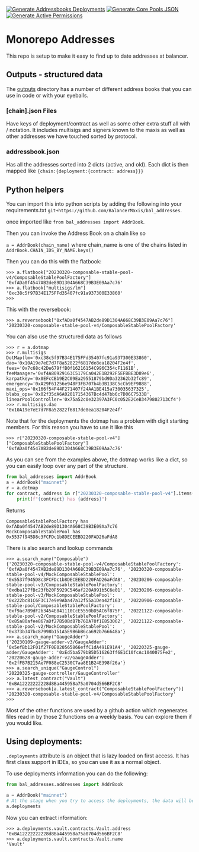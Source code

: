 [![Generate Addressbooks Deployments](https://github.com/BalancerMaxis/bal_addresses/actions/workflows/generate_addressbooks.yaml/badge.svg)](https://github.com/BalancerMaxis/bal_addresses/actions/workflows/generate_addressbooks.yaml)
[![Generate Core Pools JSON](https://github.com/BalancerMaxis/bal_addresses/actions/workflows/generate_core_pools.yaml/badge.svg)](https://github.com/BalancerMaxis/bal_addresses/actions/workflows/generate_core_pools.yaml)
[![Generate Active Permissions](https://github.com/BalancerMaxis/bal_addresses/actions/workflows/generate_permissions.yaml/badge.svg)](https://github.com/BalancerMaxis/bal_addresses/actions/workflows/generate_permissions.yaml)

# Monorepo Addresses

This repo is setup to make it easy to find up to date addresses at balancer.

## Outputs - structured data

The [outputs](./outputs) directory has a number of different address books that you can use in code or with your eyeballs.

### [chain].json Files

Have keys of deployment/contract as well as some other extra stuff all with / notation. It includes multisigs and signers known to the maxis as well as other addresses we have touched sorted by protocol.

### addressbook.json

Has all the addresses sorted into 2 dicts (active, and old). Each dict is then mapped like `{chain:{deployment:{contract: address}}}`

## Python helpers

You can import this into python scripts by adding the following into your requirements.txt `git+https://github.com/BalancerMaxis/bal_addresses`.

once imported like `from bal_addresses import AddrBook`.

Then you can invoke the Address Book on a chain like so

`a = AddrBook(chain_name)` where chain_name is one of the chains listed in `AddrBook.CHAIN_IDS_BY_NAME.keys()`

Then you can do this with the flatbook:

```
>>> a.flatbook["20230320-composable-stable-pool-v4/ComposableStablePoolFactory"]
'0xfADa0f4547AB2de89D1304A668C39B3E09Aa7c76'
>>> a.flatbook["multisigs/lm"]
'0xc38c5f97B34E175FFd35407fc91a937300E33860'
>>>
```

This with the reversebook:

```text
>>> a.reversebook["0xfADa0f4547AB2de89D1304A668C39B3E09Aa7c76"]
'20230320-composable-stable-pool-v4/ComposableStablePoolFactory'
```

You can also use the structured data as follows

```
>>> r = a.dotmap
>>> r.multisigs
DotMap(lm='0xc38c5f97B34E175FFd35407fc91a937300E33860', dao='0x10A19e7eE7d7F8a52822f6817de8ea18204F2e4f', fees='0x7c68c42De679ffB0f16216154C996C354cF1161B', feeManager='0xf4A80929163C5179Ca042E1B292F5EFBBE3D89e6', karpatkey='0x0EFcCBb9E2C09Ea29551879bd9Da32362b32fc89', emergency='0xA29F61256e948F3FB707b4b3B138C5cCb9EF9888', maxi_ops='0x166f54F44F271407f24AA1BE415a730035637325', blabs_ops='0x02f35dA6A02017154367Bc4d47bb6c7D06C7533B', linearPoolController='0x75a52c0e32397A3FC0c052E2CeB3479802713Cf4')
>>> r.multisigs.dao
'0x10A19e7eE7d7F8a52822f6817de8ea18204F2e4f'
```

Note that for the deployments the dotmap has a problem with digit starting members. For this reason you have to use it like this

```text
>>> r["20230320-composable-stable-pool-v4"]["ComposableStablePoolFactory"]
'0xfADa0f4547AB2de89D1304A668C39B3E09Aa7c76'
```

As you can see from the examples above, the dotmap works like a dict, so you can easily loop over any part of the structure.

```python
from bal_addresses import AddrBook
a = AddrBook("mainnet")
r = a.dotmap
for contract, address in r["20230320-composable-stable-pool-v4"].items():
    print(f"{contract} has {address}")
```

Returns

```text
ComposableStablePoolFactory has 0xfADa0f4547AB2de89D1304A668C39B3E09Aa7c76
MockComposableStablePool has 0x5537f945D8c3FCFDc1b8DECEEBD220FAD26aFdA8
```

There is also search and lookup commands

```text
>>> a.search_many("Composable")
{'20230320-composable-stable-pool-v4/ComposableStablePoolFactory': '0xfADa0f4547AB2de89D1304A668C39B3E09Aa7c76', '20230320-composable-stable-pool-v4/MockComposableStablePool': '0x5537f945D8c3FCFDc1b8DECEEBD220FAD26aFdA8', '20230206-composable-stable-pool-v3/ComposableStablePoolFactory': '0xdba127fBc23fb20F5929C546af220A991b5C6e01', '20230206-composable-stable-pool-v3/MockComposableStablePool': '0x222bc81C6F3C17e9e9Aba47a12f55a1Dea42f163', '20220906-composable-stable-pool/ComposableStablePoolFactory': '0xf9ac7B9dF2b3454E841110CcE5550bD5AC6f875F', '20221122-composable-stable-pool-v2/ComposableStablePoolFactory': '0x85a80afee867aDf27B50BdB7b76DA70f1E853062', '20221122-composable-stable-pool-v2/MockComposableStablePool': '0x373b347bc87998b151A5E9B6bB6ca692b766648a'}
>>> a.search_many("GaugeAdder")
{'20230109-gauge-adder-v3/GaugeAdder': '0x5efBb12F01f27F0E020565866effC1dA491E91A4', '20220325-gauge-adder/GaugeAdder': '0xEd5ba579bB5D516263ff6E1C10fcAc1040075Fe2', '20220628-gauge-adder-v2/GaugeAdder': '0x2fFB7B215Ae7F088eC2530C7aa8E1B24E398f26a'}
>>> a.search_unique("GaugeControl")
'20220325-gauge-controller/GaugeController'
>>> a.latest_contract("Vault")
'0xBA12222222228d8Ba445958a75a0704d566BF2C8'
>>> a.reversebook[a.latest_contract("ComposableStablePoolFactory")]
'20230320-composable-stable-pool-v4/ComposableStablePoolFactory'
>>>

```

Most of the other functions are used by a github action which regenerates files read in by those 2 functions on a weekly basis. You can explore them if you would like.

## Using deployments:

`.deployments` attribute is an object that is lazy loaded on first access.
It has first class support in IDEs, so you can use it as a normal object.

To use deployments information you can do the following:

```python
from bal_addresses.addresses import AddrBook

a = AddrBook("mainnet")
# At the stage when you try to access the deployments, the data will be loaded:
a.deployments
```

Now you can extract information:

```
>>> a.deployments.vault.contracts.Vault.address
'0xBA12222222228d8Ba445958a75a0704d566BF2C8'
>>> a.deployments.vault.contracts.Vault.name
'Vault'
```
